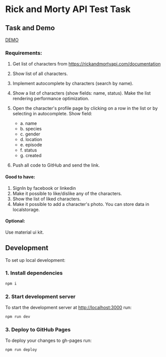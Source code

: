 # Rick and Morty API Test Task

## Task and Demo

[DEMO](https://stplva.github.io/rickandmortyapi/)

### Requirements: 
1. Get list of characters from https://rickandmortyapi.com/documentation 
2. Show list of all characters. 
3. Implement autocomplete by characters (search by name). 
4. Show a list of characters (show fields: name, status). Make the list rendering performance optimization. 
5. Open the character's profile page by clicking on a row in the list or by selecting in autocomplete. Show field: 
	* a. name
	* b. species 
	* c. gender 
	* d. location 
	* e. episode 
	* f. status 
	* g. created 

6. Push all code to GitHub and send the link. 

#### Good to have: 
1. SignIn by facebook or linkedin 
2. Make it possible to like/dislike any of the characters. 
3. Show the list of liked characters. 
4. Make it possible to add a character's photo. 
You can store data in localstorage. 

#### Optional: 
Use material ui kit.


## Development

To set up local development:

### 1. Install dependencies

```sh
npm i
```

### 2. Start development server

To start the development server at <http://localhost:3000> run:

```sh
npm run dev
```

### 3. Deploy to GitHub Pages
To deploy your changes to gh-pages run:

```sh
npm run deploy
```
